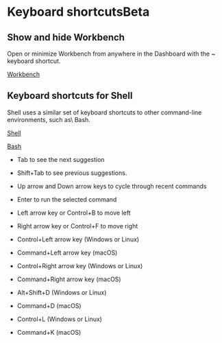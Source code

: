 # Keyboard shortcutsBeta

## Show and hide Workbench

Open or minimize Workbench from anywhere in the Dashboard with the ~ keyboard shortcut.

[Workbench](/workbench)

## Keyboard shortcuts for Shell

Shell uses a similar set of keyboard shortcuts to other command-line environments, such as\ Bash.

[Shell](/workbench/shell)

[Bash](https://en.wikipedia.org/wiki/Bash_(Unix_shell))

- Tab to see the next suggestion

- Shift+Tab to see previous suggestions.

- Up arrow and Down arrow keys to cycle through recent commands

- Enter to run the selected command

- Left arrow key or Control+B to move left

- Right arrow key or Control+F to move right

- Control+Left arrow key (Windows or Linux)

- Command+Left arrow key (macOS)

- Control+Right arrow key (Windows or Linux)

- Command+Right arrow key (macOS)

- Alt+Shift+D (Windows or Linux)

- Command+D (macOS)

- Control+L (Windows or Linux)

- Command+K (macOS)
